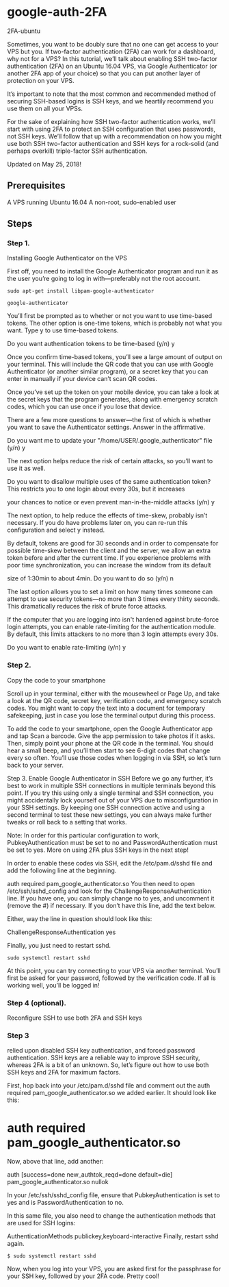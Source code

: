 # google-auth-2FA
2FA-ubuntu


Sometimes, you want to be doubly sure that no one can get access to your VPS but you. If two-factor authentication (2FA) can work for a dashboard, why not for a VPS? In this tutorial, we’ll talk about enabling SSH two-factor authentication (2FA) on an Ubuntu 16.04 VPS, via Google Authenticator (or another 2FA app of your choice) so that you can put another layer of protection on your VPS.

It’s important to note that the most common and recommended method of securing SSH-based logins is SSH keys, and we heartily recommend you use them on all your VPSs.

For the sake of explaining how SSH two-factor authentication works, we’ll start with using 2FA to protect an SSH configuration that uses passwords, not SSH keys. We’ll follow that up with a recommendation on how you might use both SSH two-factor authentication and SSH keys for a rock-solid (and perhaps overkill) triple-factor SSH authentication.

Updated on May 25, 2018!
## Prerequisites

A VPS running Ubuntu 16.04
A non-root, sudo-enabled user

## Steps

### Step 1. 

Installing Google Authenticator on the VPS

First off, you need to install the Google Authenticator program and run it as the user you’re going to log in with—preferably not the root account.

```
sudo apt-get install libpam-google-authenticator
```

```
google-authenticator
```

You’ll first be prompted as to whether or not you want to use time-based tokens. The other option is one-time tokens, which is probably not what you want. Type y to use time-based tokens.

Do you want authentication tokens to be time-based (y/n) y

Once you confirm time-based tokens, you’ll see a large amount of output on your terminal. This will include the QR code that you can use with Google Authenticator (or another similar program), or a secret key that you can enter in manually if your device can’t scan QR codes.

Once you’ve set up the token on your mobile device, you can take a look at the secret keys that the program generates, along with emergency scratch codes, which you can use once if you lose that device.

There are a few more questions to answer—the first of which is whether you want to save the Authenticator settings. Answer in the affirmative.

Do you want me to update your "/home/USER/.google_authenticator" file (y/n) y

The next option helps reduce the risk of certain attacks, so you’ll want to use it as well.

Do you want to disallow multiple uses of the same authentication
token? This restricts you to one login about every 30s, but it increases

your chances to notice or even prevent man-in-the-middle attacks (y/n) y

The next option, to help reduce the effects of time-skew, probably isn’t necessary. If you do have problems later on, you can re-run this configuration and select y instead.

By default, tokens are good for 30 seconds and in order to compensate for
possible time-skew between the client and the server, we allow an extra
token before and after the current time. If you experience problems with poor
time synchronization, you can increase the window from its default

size of 1:30min to about 4min. Do you want to do so (y/n) n

The last option allows you to set a limit on how many times someone can attempt to use security tokens—no more than 3 times every thirty seconds. This dramatically reduces the risk of brute force attacks.

If the computer that you are logging into isn't hardened against brute-force
login attempts, you can enable rate-limiting for the authentication module.
By default, this limits attackers to no more than 3 login attempts every 30s.

Do you want to enable rate-limiting (y/n) y

### Step 2. 

Copy the code to your smartphone

Scroll up in your terminal, either with the mousewheel or Page Up, and take a look at the QR code, secret key, verification code, and emergency scratch codes. You might want to copy the text into a document for temporary safekeeping, just in case you lose the terminal output during this process.

To add the code to your smartphone, open the Google Authenticator app and tap Scan a barcode. Give the app permission to take photos if it asks. Then, simply point your phone at the QR code in the terminal. You should hear a small beep, and you’ll then start to see 6-digit codes that change every so often. You’ll use those codes when logging in via SSH, so let’s turn back to your server.

Step 3. Enable Google Authenticator in SSH
Before we go any further, it’s best to work in multiple SSH connections in multiple terminals beyond this point. If you try this using only a single terminal and SSH connection, you might accidentally lock yourself out of your VPS due to misconfiguration in your SSH settings. By keeping one SSH connection active and using a second terminal to test these new settings, you can always make further tweaks or roll back to a setting that works.

Note: In order for this particular configuration to work, PubkeyAuthentication must be set to no and PasswordAuthentication must be set to yes. More on using 2FA plus SSH keys in the next step!

In order to enable these codes via SSH, edit the /etc/pam.d/sshd file and add the following line at the beginning.

auth required pam_google_authenticator.so
You then need to open /etc/ssh/sshd_config and look for the ChallengeResponseAuthentication line. If you have one, you can simply change no to yes, and uncomment it (remove the #) if necessary. If you don’t have this line, add the text below.

Either, way the line in question should look like this:

ChallengeResponseAuthentication yes

Finally, you just need to restart sshd.

```
sudo systemctl restart sshd
```

At this point, you can try connecting to your VPS via another terminal. You’ll first be asked for your password, followed by the verification code. If all is working well, you’ll be logged in!

### Step 4 (optional). 

Reconfigure SSH to use both 2FA and SSH keys

### Step 3 

relied upon disabled SSH key authentication, and forced password authentication. SSH keys are a reliable way to improve SSH security, whereas 2FA is a bit of an unknown. So, let’s figure out how to use both SSH keys and 2FA for maximum factors.

First, hop back into your /etc/pam.d/sshd file and comment out the auth required pam_google_authenticator.so we added earlier. It should look like this:

# auth required pam_google_authenticator.so

Now, above that line, add another:

auth [success=done new_authtok_reqd=done default=die] pam_google_authenticator.so nullok

In your /etc/ssh/sshd_config file, ensure that PubkeyAuthentication is set to yes and is PasswordAuthentication to no.

In this same file, you also need to change the authentication methods that are used for SSH logins:

AuthenticationMethods publickey,keyboard-interactive
Finally, restart sshd again.

```
$ sudo systemctl restart sshd
```

Now, when you log into your VPS, you are asked first for the passphrase for your SSH key, followed by your 2FA code. Pretty cool!


